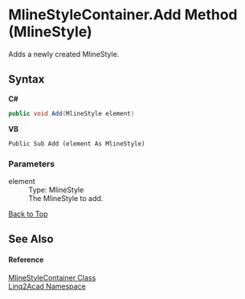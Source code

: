 # MlineStyleContainer.Add Method (MlineStyle)
 

Adds a newly created MlineStyle.

## Syntax

**C#**<br />
``` C#
public void Add(MlineStyle element)
```

**VB**<br />
``` VB
Public Sub Add (element As MlineStyle)
```


### Parameters
<dl><dt>element</dt><dd>Type: MlineStyle<br />The MlineStyle to add.</dd></dl>
<a href="#MlineStyleContainerAdd-Method-MlineStyle">Back to Top</a>

## See Also


#### Reference
<a href="T_Linq2Acad_MlineStyleContainer.md#MlineStyleContainer-Class">MlineStyleContainer Class</a><br /><a href="N_Linq2Acad.md#Linq2Acad-Namespace">Linq2Acad Namespace</a><br />
